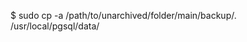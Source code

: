 <!-- post: database-backup_note -->


$ sudo cp -a /path/to/unarchived/folder/main/backup/. /usr/local/pgsql/data/
